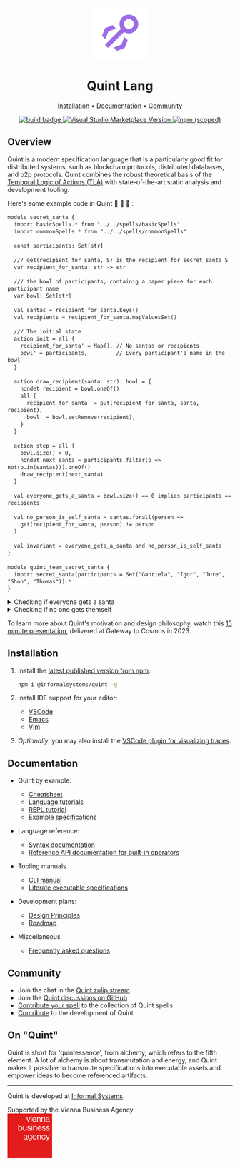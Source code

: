 <div align="center">

<!-- Title -->
<img src="./logos/quint-logo.png" alt="Quint Lang Logo" width="120"/>
<h1>Quint Lang</h1>

<!-- Menu -->
<p>
    <a href="#installation">Installation</a> •
    <a href="#documentation">Documentation</a> •
    <a href="#community">Community</a>
</p>

<!-- Badges -->
<p>
    <a href="https://github.com/informalsystems/quint/actions">
        <img
            src="https://github.com/informalsystems/quint/actions/workflows/main.yml/badge.svg"
            alt="build badge">
    </a>
    <a href="https://marketplace.visualstudio.com/items?itemName=informal.quint-vscode">
        <img
            src="https://img.shields.io/visual-studio-marketplace/v/informal.quint-vscode?color=10b0f2&label=VSCode"
            alt="Visual Studio Marketplace Version">
    </a>
    <a href="https://www.npmjs.com/package/@informalsystems/quint">
        <img
            src="https://img.shields.io/npm/v/@informalsystems/quint"
            alt="npm (scoped)">
    </a>
</p>
</div>


## Overview

Quint is a modern specification language that is a particularly good fit for
distributed systems, such as blockchain protocols, distributed databases, and
p2p protocols. Quint combines the robust theoretical basis of the [Temporal
Logic of Actions (TLA)][TLA] with state-of-the-art static analysis and
development tooling.

Here's some example code in Quint :mrs_claus: :gift: :santa: :

``` bluespec
module secret_santa {
  import basicSpells.* from "../../spells/basicSpells"
  import commonSpells.* from "../../spells/commonSpells"

  const participants: Set[str]

  /// get(recipient_for_santa, S) is the recipient for secret santa S
  var recipient_for_santa: str -> str

  /// the bowl of participants, containig a paper piece for each participant name
  var bowl: Set[str]

  val santas = recipient_for_santa.keys()
  val recipients = recipient_for_santa.mapValuesSet()

  /// The initial state
  action init = all {
    recipient_for_santa' = Map(), // No santas or recipients
    bowl' = participants,         // Every participant's name in the bowl
  }

  action draw_recipient(santa: str): bool = {
    nondet recipient = bowl.oneOf()
    all {
      recipient_for_santa' = put(recipient_for_santa, santa, recipient),
      bowl' = bowl.setRemove(recipient),
    }
  }

  action step = all {
    bowl.size() > 0,
    nondet next_santa = participants.filter(p => not(p.in(santas))).oneOf()
    draw_recipient(next_santa)
  }

  val everyone_gets_a_santa = bowl.size() == 0 implies participants == recipients

  val no_person_is_self_santa = santas.forall(person =>
    get(recipient_for_santa, person) != person
  )

  val invariant = everyone_gets_a_santa and no_person_is_self_santa
}

module quint_team_secret_santa {
  import secret_santa(participants = Set("Gabriela", "Igor", "Jure", "Shon", "Thomas")).*
}
```

<details>
<summary>Checking if everyone gets a santa</summary>
Quint (with the help of [Apalache][apalache]) can check to ensure that after the bowl is
empty, every participant has a santa! No kids crying when the gifts are exchanged :gift:.
``` bluespec
quint verify secret_santa.qnt --invariant=everyone_gets_a_santa --main=quint_team_secret_santa --apalache-config=config.json
[ok] No violation found (2119ms).
You may increase --max-steps.
```
</details>

<details>
<summary>Checking if no one gets themself</summary>
This specification has no safeguards against people being their own santa! Quint
(with the help of [Apalache][apalache]) can easily find a minimal example where
this happens. Sorry kids, I hope you don't mind buying your own present :cry:!
``` bluespec
quint verify secret_santa.qnt --invariant=no_person_is_self_santa --main=quint_team_secret_santa
An example execution:

[State 0]
{
  quint_team_secret_santa::secret_santa::bowl: Set("Gabriela", "Igor", "Jure", "Shon", "Thomas"),
  quint_team_secret_santa::secret_santa::recipient_for_santa: Map()
}

[State 1]
{
  quint_team_secret_santa::secret_santa::bowl: Set("Igor", "Jure", "Shon", "Thomas"),
  quint_team_secret_santa::secret_santa::recipient_for_santa: Map("Gabriela" -> "Gabriela")
}

[violation] Found an issue (2047ms).
error: found a counterexample
```
</details>

### Features
<dl>
  <dt>A simple and familiar <strong>syntax</strong></dt>
  <dd>to support engineers reading and writing specifications</dd>

  <dt>An expressive <strong>type systems</strong></dt>
  <dd>to ensure the domain model is coherent</dd>

  <dt>A novel <strong>effect system</strong></dt>
  <dd>to ensure state updates are coherent</dd>

  <dt><strong>IDE support</strong> via LSP</dt>
  <dd>giving real time feedback when writing specifications</dd>

  <dt>A <strong>REPL</strong></dt>
  <dd>enabling interactive exploration of specifications</dd>

  <dt>A <strong>simulator</strong></dt>
  <dd>enabling tests, trace generation, and exploration of your system</dd>

  <dt><strong>Symbolic model checking</strong></dt>
  <dd>to verify your specifications via <a href="https://github.com/informalsystems/apalache">Apalache</a></dd>
</dl>

### Motivation

Quint is inspired by [TLA+][] (the language) but provides an alternative surface
syntax for specifying systems in TLA (the logic). The most important feature of
our syntax is that it is minimal and regular, making Quint an easy target for
advanced developer tooling and static analysis (see our [design principles][]
and [previews](./doc/previews.md) of the tooling).

The syntax also aims to be familiar to engineers:

- At the lexical level, it borrows many principles from C-like languages.
- At the syntax level, it follows many principles found in functional languages.
- At the semantic level, Quint extends the standard programming paradigm with
  non-determinism and temporal formulas, which allow concise specification of
  protocol environments such as networks, faults, and time.

Thanks to its foundation in TLA and its alignment with TLA+, Quint comes with
formal semantics built-in.

<details>
<summary>A comparison between Quint and TLA<sup>+</sup> code</summary>

Quint:
```bluespec
type Status = Working | Prepared | Committed | Aborted

const ResourceManagers: Set[str]
var statuses: str -> Status

action init = {
  statuses' = ResourceManagers.mapBy(_ => Working)
}

val canCommit: bool = ResourceManagers.forall(rm => statuses.get(rm).in(Set(Prepared, Committed)))
val notCommitted: bool = ResourceManagers.forall(rm => statuses.get(rm) != Committed)

action prepare(rm) = all {
  statuses.get(rm) == Working,
  statuses' = statuses.set(rm, Prepared)
}
```

TLA<sup>+</sup>:
```tla
CONSTANT ResourceManagers
VARIABLE statuses

TCTypeOK == statuses \in [ResourceManagers -> {"working", "prepared", "committed", "aborted"}]

TCInit == statuses = [rm \in ResourceManagers |-> "working"]

canCommit == \A rm \in ResourceManagers : statuses[rm] \in {"prepared", "committed"}

notCommitted == \A rm \in ResourceManagers : statuses[rm] # "committed"

Prepare(rm) == /\ statuses[rm] = "working"
               /\ statuses' = [statuses EXCEPT ![rm] = "prepared"]
```

</details>

To learn more about Quint's motivation and design philosophy, watch this [15
minute presentation](https://youtu.be/OZIX8rs-kOA), delivered at Gateway to
Cosmos in 2023.

## Installation

1. Install the [latest published version from npm](https://www.npmjs.com/package/@informalsystems/quint):

    ``` sh
    npm i @informalsystems/quint -g
    ```

2. Install IDE support for your editor:

    - [VSCode](https://marketplace.visualstudio.com/items?itemName=informal.quint-vscode)
    - [Emacs](./editor-plugins/emacs/README.md)
    - [Vim](./editor-plugins/vim/README.md)

3. _Optionally_, you may also install the [VSCode plugin for visualizing
   traces](https://marketplace.visualstudio.com/items?itemName=informal.itf-trace-viewer).

## Documentation

- Quint by example:
  - [Cheatsheet](./doc/quint-cheatsheet.pdf)
  - [Language tutorials](./tutorials/README.md)
  - [REPL tutorial](./tutorials/repl/repl.md)
  - [Example specifications](./examples)

- Language reference:
  - [Syntax documentation](./doc/lang.md)
  - [Reference API documentation for built-in operators](./doc/builtin.md)

- Tooling manuals
  - [CLI manual](./doc/quint.md)
  - [Literate executable specifications](./doc/literate.md)

- Development plans:
  - [Design Principles](./doc/design-principles.md)
  - [Roadmap](./doc/roadmap.md)

- Miscellaneous
  - [Frequently asked questions](./doc/faq.md)

## Community

- Join the chat in the [Quint zulip stream][]
- Join the [Quint discussions on GitHub](https://github.com/informalsystems/quint/discussions)
- [Contribute your spell][] to the collection of Quint spells
- [Contribute](./CONTRIBUTING.md) to the development of Quint

## On "Quint"

Quint is short for 'quintessence', from alchemy, which refers to the fifth
element. A lot of alchemy is about transmutation and energy, and Quint makes it
possible to transmute specifications into executable assets and empower ideas to
become referenced artifacts.

---

Quint is developed at [Informal Systems](https://informal.systems/).

Supported by the Vienna Business Agency.<br />[<img alt="Vienna Business Agency" src="./logos/vienna-business-agency.png" width="100">](https://viennabusinessagency.at/)

<!-- TODO rm unused links -->
[Design Principles]: ./doc/design-principles.md
[Apalache]: https://github.com/informalsystems/apalache
[Lessons from Writing a Compiler]: https://borretti.me/article/lessons-writing-compiler
[Imports]: ./doc/lang.md#imports-1
[Module definitions]: ./doc/lang.md#module-definition
[Constant declarations]: ./doc/lang.md#constant-declarations
[Assumptions]: ./doc/lang.md#assumptions
[Variable definitions]: ./doc/lang.md#variable-definitions
[Operator definitions]: ./doc/lang.md#variable-definitions
[Module instances]: ./doc/lang.md#module-instances
[Lambdas]: ./doc/lang.md#lambdas-aka-anonymous-operators
[Booleans]: ./doc/lang.md#boolean-operators-and-equality
[Integers]: ./doc/lang.md#integers
[Sets]: ./doc/lang.md#sets
[Lists]: ./doc/lang.md#lists-aka-sequences
[Multiline disjunctions]: ./doc/lang.md#multiline-disjunctions
[Multiline conjunctions]: ./doc/lang.md#multiline-conjunctions
[if-then-else]: ./doc/lang.md#condition
[nondet]: ./doc/lang.md#existential-quantifier-and-non-deterministic-choice
[Maps]: ./doc/lang.md#maps-aka-functions
[Records]: ./doc/lang.md#records
[Tuples]: ./doc/lang.md#tuples
[Sum types]: ./doc/lang.md#sum-types
[Delayed assignment]: ./doc/lang.md#delayed-assignment
[Runs]: ./doc/lang.md#runs
[Temporal operators]: ./doc/lang.md#temporal-operators
[Fairness]: ./doc/lang.md#fairness
[Unbounded quantifiers]: ./doc/lang.md#unbounded-quantifiers
[Modes]: ./doc/lang.md#modes
[Spells]: ./examples/spells/README.md
[Contribute your spell]: ./examples/spells/contribute-your-spell.md
[539]: https://github.com/informalsystems/quint/issues/539
[221]: https://github.com/informalsystems/quint/issues/221
[235]: https://github.com/informalsystems/quint/issues/235
[8]: https://github.com/informalsystems/quint/issues/8
[1034]: https://github.com/informalsystems/quint/issues/1034
[Higher-order definitions]: https://github.com/informalsystems/quint/blob/main/doc/lang.md#operator-definitions
[String literals]: https://github.com/informalsystems/quint/blob/main/doc/lang.md#identifiers-and-strings
[TLA+]: https://lamport.azurewebsites.net/tla/tla.html
[TLA]: https://en.wikipedia.org/wiki/Temporal_logic_of_actions
[Visual Studio Code Marketplace]: https://marketplace.visualstudio.com/items?itemName=informal.quint-vscode
[Tutorials]: ./tutorials/README.md
[Quint zulip stream]: https://informal-systems.zulipchat.com/#narrow/stream/378959-quint
[ITF traces]: https://apalache.informal.systems/docs/adr/015adr-trace.html

